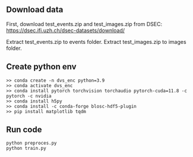 ## Download data

First, download test_events.zip and test_images.zip from DSEC: https://dsec.ifi.uzh.ch/dsec-datasets/download/

Extract test_events.zip to events folder.
Extract test_images.zip to images folder.


## Create python env

```
>> conda create -n dvs_enc python=3.9
>> conda activate dvs_enc
>> conda install pytorch torchvision torchaudio pytorch-cuda=11.8 -c pytorch -c nvidia
>> conda install h5py 
>> conda install -c conda-forge blosc-hdf5-plugin
>> pip install matplotlib tqdm
```

## Run code
```
python preproces.py
python train.py
```